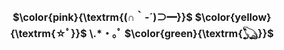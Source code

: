 <h2 align="center" style="font-size: 16px"> $\color{pink}{\textrm{(∩｀-´)⊃━}}$ $\color{yellow}{\textrm{☆ﾟ}}$ \.*・｡ﾟ $\color{green}{\textrm{𓆏}}$ </h2>
